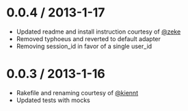 0.0.4 / 2013-1-17
==========
* Updated readme and install instruction courtesy of [@zeke](https://github.com/zeke)
* Removed typhoeus and reverted to default adapter
* Removing session_id in favor of a single user_id

0.0.3 / 2013-1-16
==========
* Rakefile and renaming courtesy of [@kiennt](https://github.com/kiennt)
* Updated tests with mocks
